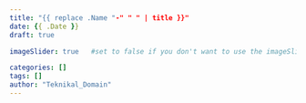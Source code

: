 ```yaml
---
title: "{{ replace .Name "-" " " | title }}"
date: {{ .Date }}
draft: true

imageSlider: true   #set to false if you don't want to use the imageSlider but a featuredImage

categories: []
tags: []
author: "Teknikal_Domain"
---
```


